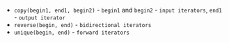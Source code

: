 - `copy(begin1, end1, begin2)` - `begin1` and `begin2` - `input iterators`, `end1` - `output iterator`
- `reverse(begin, end)` - `bidirectional iterators`
- `unique(begin, end)` - `forward iterators`
